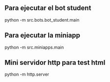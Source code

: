 ## Para ejecutar el bot student
python -m src.bots.bot_student.main

## Para ejecutar la miniapp
python -m src.miniapps.main

## Mini servidor http para test html
python -m http.server